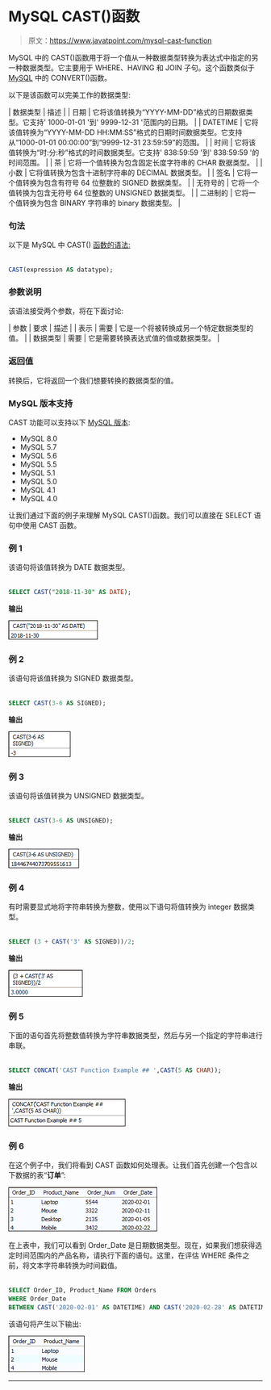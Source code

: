 # MySQL CAST()函数

> 原文：<https://www.javatpoint.com/mysql-cast-function>

MySQL 中的 CAST()函数用于将一个值从一种数据类型转换为表达式中指定的另一种数据类型。它主要用于 WHERE、HAVING 和 JOIN 子句。这个函数类似于 [MySQL](https://www.javatpoint.com/mysql-tutorial) 中的 CONVERT()函数。

以下是该函数可以完美工作的数据类型:

| 数据类型 | 描述 |
| 日期 | 它将该值转换为“YYYY-MM-DD”格式的日期数据类型。它支持' 1000-01-01 '到' 9999-12-31 '范围内的日期。 |
| DATETIME | 它将该值转换为“YYYY-MM-DD HH:MM:SS”格式的日期时间数据类型。它支持从“1000-01-01 00:00:00”到“9999-12-31 23:59:59”的范围。 |
| 时间 | 它将该值转换为“时:分:秒”格式的时间数据类型。它支持' 838:59:59 '到' 838:59:59 '的时间范围。 |
| 茶 | 它将一个值转换为包含固定长度字符串的 CHAR 数据类型。 |
| 小数 | 它将值转换为包含十进制字符串的 DECIMAL 数据类型。 |
| 签名 | 它将一个值转换为包含有符号 64 位整数的 SIGNED 数据类型。 |
| 无符号的 | 它将一个值转换为包含无符号 64 位整数的 UNSIGNED 数据类型。 |
| 二进制的 | 它将一个值转换为包含 BINARY 字符串的 binary 数据类型。 |

### 句法

以下是 MySQL 中 CAST() [函数的语法:](https://www.javatpoint.com/mysql-functions)

```sql

CAST(expression AS datatype);

```

### 参数说明

该语法接受两个参数，将在下面讨论:

| 参数 | 要求 | 描述 |
| 表示 | 需要 | 它是一个将被转换成另一个特定数据类型的值。 |
| 数据类型 | 需要 | 它是需要转换表达式值的值或数据类型。 |

### 返回值

转换后，它将返回一个我们想要转换的数据类型的值。

### MySQL 版本支持

CAST 功能可以支持以下 [MySQL 版本](https://www.javatpoint.com/mysql-versions):

*   MySQL 8.0
*   MySQL 5.7
*   MySQL 5.6
*   MySQL 5.5
*   MySQL 5.1
*   MySQL 5.0
*   MySQL 4.1
*   MySQL 4.0

让我们通过下面的例子来理解 MySQL CAST()函数。我们可以直接在 SELECT 语句中使用 CAST 函数。

### 例 1

该语句将该值转换为 DATE 数据类型。

```sql

SELECT CAST("2018-11-30" AS DATE);

```

**输出**

![MySQL CAST() Function](img/8d22222f3c99489dea66a3607df630a8.png)

### 例 2

该语句将该值转换为 SIGNED 数据类型。

```sql

SELECT CAST(3-6 AS SIGNED);

```

**输出**

![MySQL CAST() Function](img/68105b2e71de8b9aed1641538acc220c.png)

### 例 3

该语句将该值转换为 UNSIGNED 数据类型。

```sql

SELECT CAST(3-6 AS UNSIGNED);

```

**输出**

![MySQL CAST() Function](img/5765515bd3168b641194d87710b86734.png)

### 例 4

有时需要显式地将字符串转换为整数，使用以下语句将值转换为 integer 数据类型。

```sql

SELECT (3 + CAST('3' AS SIGNED))/2;

```

**输出**

![MySQL CAST() Function](img/c099dfcca3c672face03d1da4e994a70.png)

### 例 5

下面的语句首先将整数值转换为字符串数据类型，然后与另一个指定的字符串进行串联。

```sql

SELECT CONCAT('CAST Function Example ## ',CAST(5 AS CHAR));

```

**输出**

![MySQL CAST() Function](img/8d6fd1d12290923eee6a7c247ff4ee7b.png)

### 例 6

在这个例子中，我们将看到 CAST 函数如何处理表。让我们首先创建一个包含以下数据的表“**订单**”:

![MySQL CAST() Function](img/f16b71ea6ac5c2571346a095947526d0.png)

在上表中，我们可以看到 Order_Date 是日期数据类型。现在，如果我们想获得选定时间范围内的产品名称，请执行下面的语句。这里，在评估 WHERE 条件之前，将文本字符串转换为时间戳值。

```sql

SELECT Order_ID, Product_Name FROM Orders 
WHERE Order_Date 
BETWEEN CAST('2020-02-01' AS DATETIME) AND CAST('2020-02-28' AS DATETIME);

```

该语句将产生以下输出:

![MySQL CAST() Function](img/5ece5fffb29275cd825bcee14f227766.png)

* * *